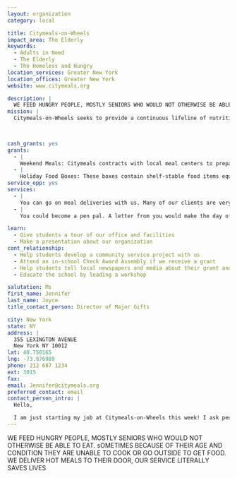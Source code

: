 ```yaml
---
layout: organization
category: local

title: Citymeals-on-Wheels
impact_area: The Elderly
keywords: 
  - Adults in Need
  - The Elderly
  - The Homeless and Hungry
location_services: Greater New York
location_offices: Greater New York
website: www.citymeals.org

description: |
  WE FEED HUNGRY PEOPLE, MOSTLY SENIORS WHO WOULD NOT OTHERWISE BE ABLE TO EAT. sOMETIMES BECAUSE OF THEIR AGE AND CONDITION THEY ARE UNABLE TO COOK OR GO OUTSIDE TO GET FOOD. WE DELIVER HOT MEALS TO THEIR DOOR, OUR SERVICE LITERALLY SAVES LIVES
mission: |
  Citymeals-on-Wheels seeks to provide a continuous lifeline of nutritious food and human company to homebound elderly New Yorkers in need, thereby helping them to live with dignity in their own familiar homes and communities.

  

cash_grants: yes
grants: 
  - |
    Weekend Meals: Citymeals contracts with local meal centers to prepare and deliver nutritious meals on Saturdays and Sundays, when government-funded meal programs are closed.  Each weekend meal contains one-third of the recommended daily allowance of nutrients for a senior for one day.  A typical weekend menu includes roasted chicken, mashed potatoes, cut green beans, milk, bread, butter and a piece of seasonal fruit.  Each meal costs $6.42 to prepare and distribute.  We are seeking a cash grant of $1,000, which would buy approximately 156 meals. Every penny helps and 100% of your donation goes directly to our program.
  - |
    Holiday Food Boxes: These boxes contain shelf-stable food items equivalent to three full meals, and are delivered ahead of long holiday weekends (such as Memorial Day, July 4th, Thanksgiving, etc.) when city-run neighborhood meal centers are closed.  Each box contains items such as vacuum packed pouches of tuna, canned vegetables, organic apple sauce, powdered milk, instant brown rice, decaffeinated coffee, tea bags, oatmeal cookies and wheat crackers.  Recipients are encouraged to keep some of the food on hand at all times so they can survive any unexpected disruption of their regular meal deliveries.  It costs us approximately $24 to package, stock and deliver each box.  We are requesting a cash grant of $1,000, which would provide for 42 holiday boxes.
service_opp: yes
services: 
  - |
    You can go on meal deliveries with us. Many of our clients are very lonely and love to have visitors.
  - |
    You could become a pen pal. A letter from you would make the day of older person who doesn't have many friends or visitors.

learn: 
  - Give students a tour of our office and facilities
  - Make a presentation about our organization
cont_relationship: 
  - Help students develop a community service project with us
  - Attend an in-school Check Award Assembly if we receive a grant
  - Help students tell local newspapers and media about their grant and/or project with us
  - Educate the school by leading a workshop

salutation: Ms
first_name: Jennifer
last_name: Joyce
title_contact_person: Director of Major Gifts

city: New York
state: NY
address: |
  355 LEXINGTON AVENUE  
  New York NY 10012
lat: 40.750165
lng: -73.976989
phone: 212 687 1234
ext: 3015
fax: 
email: Jennifer@citymeals.org
preferred_contact: email
contact_person_intro: |
  Hello,

  I am just starting my job at Citymeals-on-Wheels this week! I ask people for money to keep our programs running. I love the idea that young people are already thinking about what they can do to help others. Your help does change someones life and makes the world a little brighter.
---
```

WE FEED HUNGRY PEOPLE, MOSTLY SENIORS WHO WOULD NOT OTHERWISE BE ABLE TO EAT. sOMETIMES BECAUSE OF THEIR AGE AND CONDITION THEY ARE UNABLE TO COOK OR GO OUTSIDE TO GET FOOD. WE DELIVER HOT MEALS TO THEIR DOOR, OUR SERVICE LITERALLY SAVES LIVES